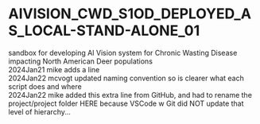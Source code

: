 # AIVISION_CWD_S1OD_DEPLOYED_AS_LOCAL-STAND-ALONE_01    
sandbox for developing AI Vision system for Chronic Wasting Disease impacting North American Deer populations  
2024Jan21 mike adds a line  
2024Jan22 mcvogt updated naming convention so is clearer what each script does and where  
2024Jan22 mike added this extra line from GitHub, and had to rename the project/project folder HERE because VSCode w Git did NOT update that level of hierarchy...   





